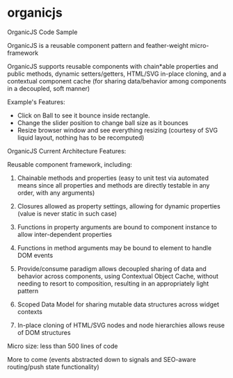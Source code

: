 organicjs
=========

OrganicJS Code Sample

OrganicJS is a reusable component pattern and feather-weight micro-framework

OrganicJS supports reusable components with chain*able properties and public methods, dynamic setters/getters,
HTML/SVG in-place cloning, and a contextual component cache (for sharing data/behavior among components in a
decoupled, soft manner)

Example's Features: 

- Click on Ball to see it bounce inside rectangle.
- Change the slider position to change ball size as it bounces
- Resize browser window and see everything resizing (courtesy of SVG liquid layout, nothing has to be recomputed)

OrganicJS Current Architecture Features:

Reusable component framework, including:

1. Chainable methods and properties (easy to unit test via automated means since all properties and methods are directly
testable in any order, with any arguments)

2. Closures allowed as property settings, allowing for dynamic properties (value is never static in such case)

3. Functions in property arguments are bound to component instance to allow inter-dependent properties

4. Functions in method arguments may be bound to element to handle DOM events

5. Provide/consume paradigm allows decoupled sharing of data and behavior across components, using Contextual Object
Cache, without needing to resort to composition, resulting in an appropriately light pattern

6. Scoped Data Model for sharing mutable data structures across widget contexts

7. In-place cloning of HTML/SVG nodes and node hierarchies allows reuse of DOM structures

Micro size: less than 500 lines of code

More to come (events abstracted down to signals and SEO-aware routing/push state functionality)
